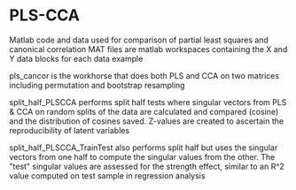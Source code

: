 # PLS-CCA
Matlab code and data used for comparison of partial least squares and canonical correlation
MAT files are matlab workspaces containing the X and Y data blocks for each data example

pls_cancor is the workhorse that does both PLS and CCA on two matrices including permutation and bootstrap resampling

split_half_PLSCCA performs split half tests where singular vectors from PLS & CCA on random splits of the data are calculated and compared (cosine) and the distribution of cosines saved. Z-values are created to ascertain the reproducibility of latent variables

split_half_PLSCCA_TrainTest also performs split half but uses the singular vectors from one half to compute the singular values from the other. The "test" singular values are assessed for the strength effect, similar to an R^2 value computed on test sample in regression analysis
